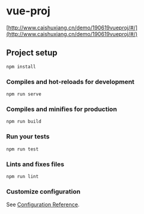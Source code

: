 # vue-proj
[http://www.caishuxiang.cn/demo/190619vueproj/#/](http://www.caishuxiang.cn/demo/190619vueproj/#/)
## Project setup
```
npm install
```

### Compiles and hot-reloads for development
```
npm run serve
```

### Compiles and minifies for production
```
npm run build
```

### Run your tests
```
npm run test
```

### Lints and fixes files
```
npm run lint
```

### Customize configuration
See [Configuration Reference](https://cli.vuejs.org/config/).
